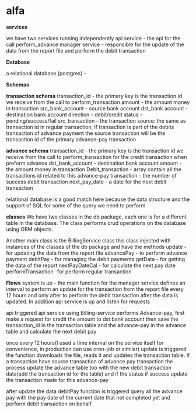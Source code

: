 
# alfa

**services**

we have two services running independently 
api service - the api for the call perform_advance
manager service - responsible for the update of the data from the report file and perform the debit transaction


**Database**

a relational database (postgres) - 

**Schemas**

**transaction schema**
transaction_id -  the primary key is the transaction id we receive from the call to perform_transaction
amount - the amount money in transaction
src_bank_account - source bank account
dst_bank account - destination bank account
direction - debit/credit
status - pending/success/fail
src_transaction - the transaction source: the same as transaction id in regular transaction, if transaction is part of the debits transaction of advance payment the source transaction will be the transaction id of the primary advance-pay transaction

**advance schema**
transaction_id -   the primary key is the transaction id we receive from the call to perform_transaction for the credit transaction when preform advance
dst_bank_account -  destination bank account
amount - the amount money in transaction
Debit_transaction - array contain all the transactions id related to this advance-pay
transaction - the number of success debit transaction 
next_pay_date - a date for the next debit transaction 

relational database is a good match here because the data structure and the support of SQL for some of the query we need to perform


**classes**
We have two classes in the db package, each one is for a different table in the database.
The class performs crud operations on the database using ORM objects.

Another main class is the BillingService class 
this class injected with instances of the classes of the db package 
and have the methods
update - for updating the data from the report file
advancePay - to perform advance payment
debitPay - for managing the debit payments 
getData - for getting the data of the report
nextPayDateCal - for calculate the next pay date
performTransaction -for perform regular transaction


**Flows**
system is up - the main function for the manager service defines an interval to perform an update for the transaction from the report file every 12 hours and only after to perform the debit transaction after the data is updated.
In addition api service is up and listen for requests

api triggered
api service using Billing-service performs Advance-pay, first make a request for credit the amount to dst bank account then save the transaction_id in the transaction table
and the advance-pay in the advance table and calculate the next debit pay

once every 12 hours(I used a time interval on the service itself for convenience, in production can use cron-job or similar) update is triggered \
the function downloads the file, reads it and updates  the transaction table.
If  a transaction have source transaction of advance pay transaction
the process update the advance table too with the new debit transaction data(add the transaction id for the table) and if the status if success update the transaction made for this advance-pay

after update the data debitPay function is triggered 
query all the advance pay with the pay date of the current date that not completed yet
and perform debit transaction on behalf 


